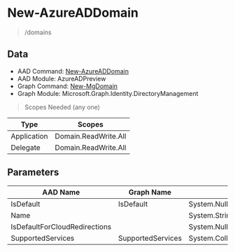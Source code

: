 # New-AzureADDomain

> /domains

## Data

+ AAD Command: [New-AzureADDomain](https://docs.microsoft.com/en-us/powershell/module/AzureADPreview/New-AzureADDomain)
+ AAD Module: AzureADPreview
+ Graph Command: [New-MgDomain](https://docs.microsoft.com/en-us/powershell/module/Microsoft.Graph.Identity.DirectoryManagement/New-MgDomain)
+ Graph Module: Microsoft.Graph.Identity.DirectoryManagement

> Scopes Needed (any one)

|Type|Scopes|
|---|---|
|Application|Domain.ReadWrite.All|
|Delegate|Domain.ReadWrite.All|

## Parameters

|AAD Name|Graph Name|AAD Type|Graph Type|Infos|
|---|---|---|---|---|
|IsDefault|IsDefault|System.Nullable/System.Boolean|System.Management.Automation.SwitchParameter||
|Name||System.String|||
|IsDefaultForCloudRedirections||System.Nullable/System.Boolean|||
|SupportedServices|SupportedServices|System.Collections.Generic.List/System.String|System.String[]||

